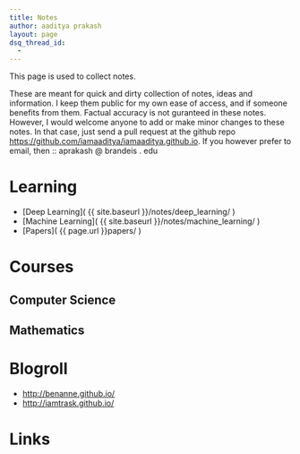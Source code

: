 ```yaml
---
title: Notes
author: aaditya prakash
layout: page
dsq_thread_id:
  - 
---
```


This page is used to collect notes.

These are meant for quick and dirty collection of notes, ideas and information. I keep them public for my own ease of access, and if someone benefits from them. Factual accuracy is not guranteed in these notes.
However, I would welcome anyone to add or make minor changes to these notes. In that case, just send a pull request at the github repo https://github.com/iamaaditya/iamaaditya.github.io.
If you however prefer to email, then :: aprakash   @     brandeis     .     edu  

# Learning
  * [Deep Learning]( {{ site.baseurl }}/notes/deep_learning/ )
  * [Machine Learning]( {{ site.baseurl }}/notes/machine_learning/ )
  * [Papers]( {{ page.url }}papers/ )

# Courses
## Computer Science
## Mathematics

# Blogroll
  * http://benanne.github.io/
  * http://iamtrask.github.io/

# Links


 


